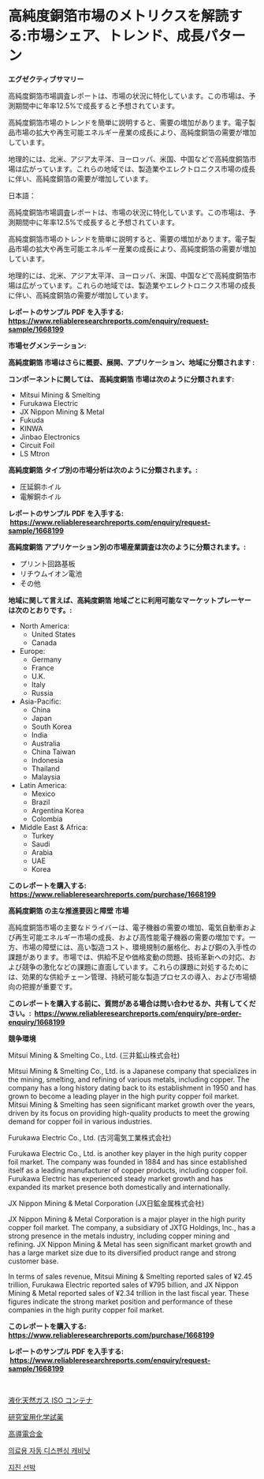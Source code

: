 <p><h1>高純度銅箔市場のメトリクスを解読する:市場シェア、トレンド、成長パターン</h1></p><p><strong>エグゼクティブサマリー</strong></p>
<p><p>高純度銅箔市場調査レポートは、市場の状況に特化しています。この市場は、予測期間中に年率12.5%で成長すると予想されています。</p><p>高純度銅箔市場のトレンドを簡単に説明すると、需要の増加があります。電子製品市場の拡大や再生可能エネルギー産業の成長により、高純度銅箔の需要が増加しています。</p><p>地理的には、北米、アジア太平洋、ヨーロッパ、米国、中国などで高純度銅箔市場は広がっています。これらの地域では、製造業やエレクトロニクス市場の成長に伴い、高純度銅箔の需要が増加しています。</p><p>日本語：</p><p>高純度銅箔市場調査レポートは、市場の状況に特化しています。この市場は、予測期間中に年率12.5%で成長すると予想されています。</p><p>高純度銅箔市場のトレンドを簡単に説明すると、需要の増加があります。電子製品市場の拡大や再生可能エネルギー産業の成長により、高純度銅箔の需要が増加しています。</p><p>地理的には、北米、アジア太平洋、ヨーロッパ、米国、中国などで高純度銅箔市場は広がっています。これらの地域では、製造業やエレクトロニクス市場の成長に伴い、高純度銅箔の需要が増加しています。</p></p>
<p><strong>レポートのサンプル PDF を入手する: <a href="https://www.reliableresearchreports.com/enquiry/request-sample/1668199">https://www.reliableresearchreports.com/enquiry/request-sample/1668199</a></strong></p>
<p><strong>市場セグメンテーション:</strong></p>
<p><strong> 高純度銅箔 市場はさらに概要、展開、アプリケーション、地域に分類されます :</strong></p>
<p><strong>コンポーネントに関しては、 高純度銅箔 市場は次のように分類されます: &nbsp;</strong></p>
<p><ul><li>Mitsui Mining & Smelting</li><li>Furukawa Electric</li><li>JX Nippon Mining & Metal</li><li>Fukuda</li><li>KINWA</li><li>Jinbao Electronics</li><li>Circuit Foil</li><li>LS Mtron</li></ul></p>
<p><strong> 高純度銅箔 タイプ別の市場分析は次のように分類されます。:</strong></p>
<p><ul><li>圧延銅ホイル</li><li>電解銅ホイル</li></ul></p>
<p><strong>レポートのサンプル PDF を入手する: &nbsp;<a href="https://www.reliableresearchreports.com/enquiry/request-sample/1668199">https://www.reliableresearchreports.com/enquiry/request-sample/1668199</a></strong></p>
<p><strong> 高純度銅箔 アプリケーション別の市場産業調査は次のように分類されます。:</strong></p>
<p><ul><li>プリント回路基板</li><li>リチウムイオン電池</li><li>その他</li></ul></p>
<p><strong>地域に関して言えば、高純度銅箔 地域ごとに利用可能なマーケットプレーヤーは次のとおりです。:</strong></p>
<p><ul>
    <li>
        North America:
        <ul>
            <li>United States</li>
            <li>Canada</li>
        </ul>
    </li>
    <li>
        Europe:
        <ul>
            <li>Germany</li>
            <li>France</li>
            <li>U.K.</li>
            <li>Italy</li>
            <li>Russia</li>
        </ul>
    </li>
    <li>
        Asia-Pacific:
        <ul>
            <li>China</li>
            <li>Japan</li>
            <li>South Korea</li>
            <li>India</li>
            <li>Australia</li>
            <li>China Taiwan</li>
            <li>Indonesia</li>
            <li>Thailand</li>
            <li>Malaysia</li>
        </ul>
    </li>
    <li>
        Latin America:
        <ul>
            <li>Mexico</li>
            <li>Brazil</li>
            <li>Argentina Korea</li>
            <li>Colombia</li>
        </ul>
    </li>
    <li>
        Middle East & Africa:
        <ul>
            <li>Turkey</li>
            <li>Saudi</li>
            <li>Arabia</li>
            <li>UAE</li>
            <li>Korea</li>
        </ul>
    </li>
    </ul></p>
<p><strong>このレポートを購入する: &nbsp;<a href="https://www.reliableresearchreports.com/purchase/1668199">https://www.reliableresearchreports.com/purchase/1668199</a></strong></p>
<p><strong>高純度銅箔 の主な推進要因と障壁 市場</strong></p>
<p><p>高純度銅箔市場の主要なドライバーは、電子機器の需要の増加、電気自動車および再生可能エネルギー市場の成長、および高性能電子機器の需要の増加です。一方、市場の障壁には、高い製造コスト、環境規制の厳格化、および銅の入手性の課題があります。市場では、供給不足や価格変動の問題、技術革新への対応、および競争の激化などの課題に直面しています。これらの課題に対処するためには、効果的な供給チェーン管理、持続可能な製造プロセスの導入、および市場傾向の把握が重要です。</p></p>
<p><strong>このレポートを購入する前に、質問がある場合は問い合わせるか、共有してください。:&nbsp; <a href="https://www.reliableresearchreports.com/enquiry/pre-order-enquiry/1668199">https://www.reliableresearchreports.com/enquiry/pre-order-enquiry/1668199</a></strong></p>
<p><strong>競争環境</strong></p>
<p><p>Mitsui Mining & Smelting Co., Ltd. (三井鉱山株式会社)</p><p>Mitsui Mining & Smelting Co., Ltd. is a Japanese company that specializes in the mining, smelting, and refining of various metals, including copper. The company has a long history dating back to its establishment in 1950 and has grown to become a leading player in the high purity copper foil market. Mitsui Mining & Smelting has seen significant market growth over the years, driven by its focus on providing high-quality products to meet the growing demand for copper foil in various industries.</p><p>Furukawa Electric Co., Ltd. (古河電気工業株式会社)</p><p>Furukawa Electric Co., Ltd. is another key player in the high purity copper foil market. The company was founded in 1884 and has since established itself as a leading manufacturer of copper products, including copper foil. Furukawa Electric has experienced steady market growth and has expanded its market presence both domestically and internationally.</p><p>JX Nippon Mining & Metal Corporation (JX日鉱金属株式会社)</p><p>JX Nippon Mining & Metal Corporation is a major player in the high purity copper foil market. The company, a subsidiary of JXTG Holdings, Inc., has a strong presence in the metals industry, including copper mining and refining. JX Nippon Mining & Metal has seen significant market growth and has a large market size due to its diversified product range and strong customer base.</p><p>In terms of sales revenue, Mitsui Mining & Smelting reported sales of ¥2.45 trillion, Furukawa Electric reported sales of ¥795 billion, and JX Nippon Mining & Metal reported sales of ¥2.34 trillion in the last fiscal year. These figures indicate the strong market position and performance of these companies in the high purity copper foil market.</p></p>
<p><strong>このレポートを購入する: &nbsp; <a href="https://www.reliableresearchreports.com/purchase/1668199">https://www.reliableresearchreports.com/purchase/1668199</a></strong></p>
<p><strong>レポートのサンプル PDF を入手する: &nbsp;<a href="https://www.reliableresearchreports.com/enquiry/request-sample/1668199">https://www.reliableresearchreports.com/enquiry/request-sample/1668199</a></strong><strong></strong></p>
<p>&nbsp;</p>
<p><p><a href="https://github.com/dandier2003/Market-Research-Report-List-1/blob/main/968797315306.md">液化天然ガス ISO コンテナ</a></p><p><a href="https://medium.com/@kaiyaahoney54645/2024%E5%B9%B4%E3%81%8B%E3%82%892031%E5%B9%B4%E3%81%BE%E3%81%A7%E3%81%AE%E6%9C%9F%E9%96%93%E3%81%AB%E4%BA%88%E6%B8%AC%E3%81%95%E3%82%8C%E3%82%8B-%E7%A0%94%E7%A9%B6%E5%AE%A4%E7%94%A8%E5%8C%96%E5%AD%A6%E8%96%AC%E5%93%81%E5%B8%82%E5%A0%B4%E3%81%AE%E5%88%86%E6%9E%90%E3%81%A8%E3%82%B5%E3%82%A4%E3%82%BA%E4%BA%88%E6%B8%AC-aa147ee78391">研究室用化学試薬</a></p><p><a href="https://github.com/lily-u-genius/Market-Research-Report-List-1/blob/main/293721915307.md">高導電合金</a></p><p><a href="https://github.com/vdhdwjyp90142/Market-Research-Report-List-1/blob/main/925751314147.md">의료용 자동 디스펜싱 캐비닛</a></p><p><a href="https://github.com/OwenHamiytll568745/Market-Research-Report-List-1/blob/main/188135814148.md">지진 선박</a></p></p>